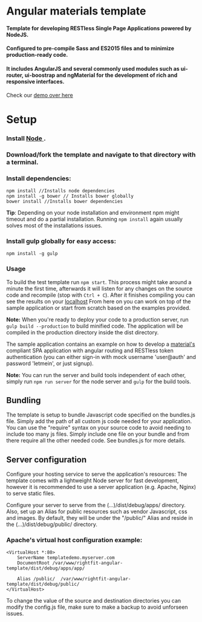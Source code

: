 # Angular materials template 
#### Template for developing RESTless Single Page Applications powered by NodeJS. 
#### Configured to pre-compile Sass and ES2015 files and to minimize production-ready code.
#### It includes AngularJS and several commonly used modules such as ui-router, ui-boostrap and ngMaterial for the development of rich and responsive interfaces.

Check our [demo over here](http://templatedemo.rightfit.it)

# Setup

### Install [Node ](https://nodejs.org/en/).
### Download/fork the template and navigate to that directory with a terminal.
### Install dependencies:
```
npm install //Installs node dependencies
npm install -g bower // Installs bower globally
bower install //Installs bower dependencies
```
**Tip**: Depending on your node installation and environment npm might timeout and do a partial installation. 
	Running `npm install` again usually solves most of the installations issues.

### Install gulp globally for easy access:
`npm install -g gulp`

### Usage
To build the test template run `npm start`. This process might take around a minute the first time, afterwards it will listen for any changes on the source code and recompile (stop with `Ctrl + C`). After it finishes compiling you can see the results on your [localhost](http://localhost)
From here on you can work on top of the sample application or start from scratch based on the examples provided.

**Note:** When you're ready to deploy your code to a production server, run `gulp build --production` to build minified code. The application will be compiled in the production directory inside the dist directory.   

The sample application contains an example on how to develop a [material's](https://www.google.com/design/spec/material-design/introduction.html#) compliant SPA application with angular routing and RESTless token authentication (you can either sign-in with mock username 'user@auth' and password 'letmein', or just signup).

**Note:** You can run the server and build tools independent of each other, simply run `npm run server` for the node server and `gulp` for the build tools.


## Bundling 
The template is setup to bundle Javascript code specified on the bundles.js file. Simply add the path of all custom js code
needed for your application. You can use the "require" syntax on your source code to avoid needing to include too many js files. Simply include one file on your bundle and from there require all the other needed code. See bundles.js for more details. 

## Server configuration
Configure your hosting service to serve the application's resources:
The template comes with a lightweight Node server for fast development, however it is recommended to use a server application (e.g. Apache, Nginx) to serve static files. 

Configure your server to serve from the (...)/dist/debug/apps/<your-app-name> directory.
Also, set up an Alias for public resources such as vendor Javascript, css and images. By default, they will be under the "/public/" Alias and reside in the (...)/dist/debug/public/ directory. 

### Apache's virtual host configuration example:

```
<VirtualHost *:80>
	ServerName templatedemo.myserver.com
	DocumentRoot /var/www/rightfit-angular-template/dist/debug/apps/app/
	
	Alias /public/	/var/www/rightfit-angular-template/dist/debug/public/
</VirtualHost>
```

To change the value of the source and destination directories you can modify the config.js file, make sure to make a backup to avoid unforseen issues.   



 